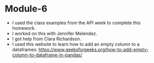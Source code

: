# Module-6

* I used the class examples from the API week to complete this homework.
* I worked on this with Jennifer Melendez.
* I got help from Clara Richardson.
* I used this website to learn how to add an empty column to a dataframes: https://www.geeksforgeeks.org/how-to-add-empty-column-to-dataframe-in-pandas/
